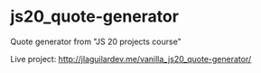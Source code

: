 # js20_quote-generator
Quote generator from "JS 20 projects course"

Live project: http://jlaguilardev.me/vanilla_js20_quote-generator/
